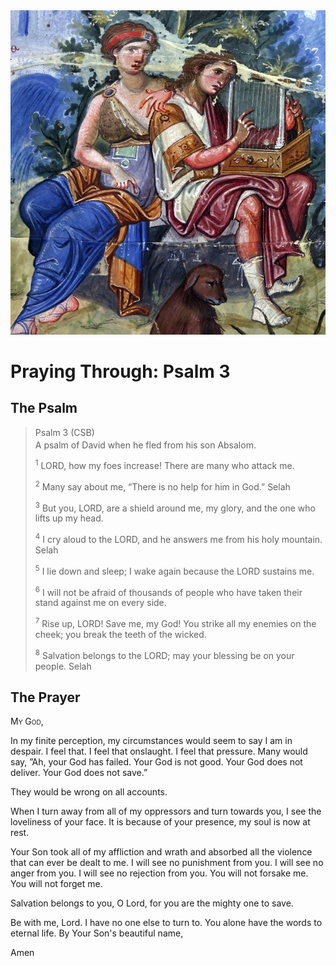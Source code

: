 <img class="intro-right" src="art-paris-psalter.jpg">

<style>
  li {list-style-type: none;}
  p + ul {
    margin-top: -18px;
}
</style>

# Praying Through: Psalm 3

## The Psalm

>Psalm 3 (CSB)  
><sup></sup> A psalm of David when he fled from his son Absalom. 
>
><sup>1</sup> LORD, how my foes increase! There are many who attack me. 
>
><sup>2</sup> Many say about me, “There is no help for him in God.” Selah 
>
><sup>3</sup> But you, LORD, are a shield around me, my glory, and the one who lifts up my head. 
>
><sup>4</sup> I cry aloud to the LORD, and he answers me from his holy mountain. Selah 
>
><sup>5</sup> I lie down and sleep; I wake again because the LORD sustains me. 
>
><sup>6</sup> I will not be afraid of thousands of people who have taken their stand against me on every side. 
>
><sup>7</sup> Rise up, LORD! Save me, my God! You strike all my enemies on the cheek; you break the teeth of the wicked. 
>
><sup>8</sup> Salvation belongs to the LORD; may your blessing be on your people. Selah

## The Prayer

<div style="font-variant: small-caps;">
My God,
</div>

In my finite perception, my circumstances would seem to say I am in despair. I feel that. I feel that onslaught. I feel that pressure.
Many would say, ”Ah, your God has failed. Your God is not good. Your God does not deliver. Your God does not save.”

They would be wrong on all accounts.

When I turn away from all of my oppressors and turn towards you, I see the loveliness of your face. It is because of your presence, my soul is now at rest.

Your Son took all of my affliction and wrath and absorbed all the violence that can ever be dealt to me. I will see no punishment from you. I will see no anger from you. I will see no rejection from you. You will not forsake me. You will not forget me.

Salvation belongs to you, O Lord, for you are the mighty one to save.

Be with me, Lord. I have no one else to turn to. You alone have the words to eternal life.
By Your Son's beautiful name,

Amen
